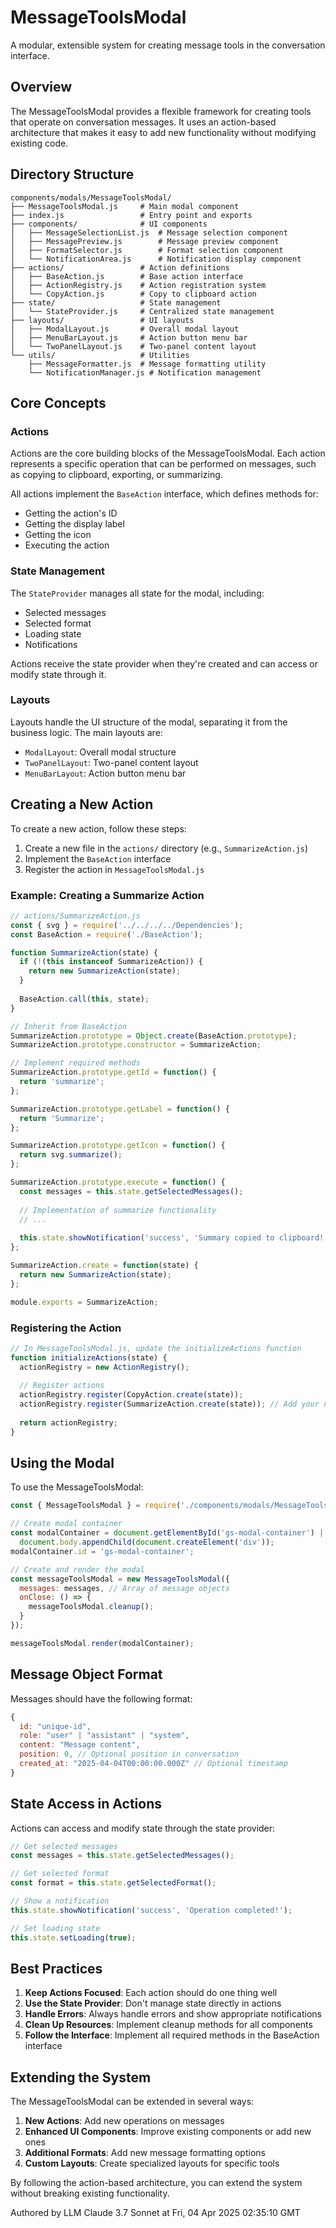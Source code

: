 # MessageToolsModal

A modular, extensible system for creating message tools in the conversation interface.

## Overview

The MessageToolsModal provides a flexible framework for creating tools that operate on conversation messages. It uses an action-based architecture that makes it easy to add new functionality without modifying existing code.

## Directory Structure

```
components/modals/MessageToolsModal/
├── MessageToolsModal.js     # Main modal component
├── index.js                 # Entry point and exports
├── components/              # UI components
│   ├── MessageSelectionList.js  # Message selection component
│   ├── MessagePreview.js        # Message preview component
│   ├── FormatSelector.js        # Format selection component
│   └── NotificationArea.js      # Notification display component
├── actions/                 # Action definitions
│   ├── BaseAction.js        # Base action interface
│   ├── ActionRegistry.js    # Action registration system
│   └── CopyAction.js        # Copy to clipboard action
├── state/                   # State management
│   └── StateProvider.js     # Centralized state management
├── layouts/                 # UI layouts
│   ├── ModalLayout.js       # Overall modal layout
│   ├── MenuBarLayout.js     # Action button menu bar
│   └── TwoPanelLayout.js    # Two-panel content layout
└── utils/                   # Utilities
    ├── MessageFormatter.js  # Message formatting utility
    └── NotificationManager.js # Notification management
```

## Core Concepts

### Actions

Actions are the core building blocks of the MessageToolsModal. Each action represents a specific operation that can be performed on messages, such as copying to clipboard, exporting, or summarizing.

All actions implement the `BaseAction` interface, which defines methods for:
- Getting the action's ID
- Getting the display label
- Getting the icon
- Executing the action

### State Management

The `StateProvider` manages all state for the modal, including:
- Selected messages
- Selected format
- Loading state
- Notifications

Actions receive the state provider when they're created and can access or modify state through it.

### Layouts

Layouts handle the UI structure of the modal, separating it from the business logic. The main layouts are:
- `ModalLayout`: Overall modal structure
- `TwoPanelLayout`: Two-panel content layout
- `MenuBarLayout`: Action button menu bar

## Creating a New Action

To create a new action, follow these steps:

1. Create a new file in the `actions/` directory (e.g., `SummarizeAction.js`)
2. Implement the `BaseAction` interface
3. Register the action in `MessageToolsModal.js`

### Example: Creating a Summarize Action

```javascript
// actions/SummarizeAction.js
const { svg } = require('../../../../Dependencies');
const BaseAction = require('./BaseAction');

function SummarizeAction(state) {
  if (!(this instanceof SummarizeAction)) {
    return new SummarizeAction(state);
  }
  
  BaseAction.call(this, state);
}

// Inherit from BaseAction
SummarizeAction.prototype = Object.create(BaseAction.prototype);
SummarizeAction.prototype.constructor = SummarizeAction;

// Implement required methods
SummarizeAction.prototype.getId = function() {
  return 'summarize';
};

SummarizeAction.prototype.getLabel = function() {
  return 'Summarize';
};

SummarizeAction.prototype.getIcon = function() {
  return svg.summarize();
};

SummarizeAction.prototype.execute = function() {
  const messages = this.state.getSelectedMessages();
  
  // Implementation of summarize functionality
  // ...
  
  this.state.showNotification('success', 'Summary copied to clipboard!');
};

SummarizeAction.create = function(state) {
  return new SummarizeAction(state);
};

module.exports = SummarizeAction;
```

### Registering the Action

```javascript
// In MessageToolsModal.js, update the initializeActions function
function initializeActions(state) {
  actionRegistry = new ActionRegistry();
  
  // Register actions
  actionRegistry.register(CopyAction.create(state));
  actionRegistry.register(SummarizeAction.create(state)); // Add your new action
  
  return actionRegistry;
}
```

## Using the Modal

To use the MessageToolsModal:

```javascript
const { MessageToolsModal } = require('./components/modals/MessageToolsModal');

// Create modal container
const modalContainer = document.getElementById('gs-modal-container') || 
  document.body.appendChild(document.createElement('div'));
modalContainer.id = 'gs-modal-container';

// Create and render the modal
const messageToolsModal = new MessageToolsModal({
  messages: messages, // Array of message objects
  onClose: () => {
    messageToolsModal.cleanup();
  }
});

messageToolsModal.render(modalContainer);
```

## Message Object Format

Messages should have the following format:

```javascript
{
  id: "unique-id",
  role: "user" | "assistant" | "system",
  content: "Message content",
  position: 0, // Optional position in conversation
  created_at: "2025-04-04T00:00:00.000Z" // Optional timestamp
}
```

## State Access in Actions

Actions can access and modify state through the state provider:

```javascript
// Get selected messages
const messages = this.state.getSelectedMessages();

// Get selected format
const format = this.state.getSelectedFormat();

// Show a notification
this.state.showNotification('success', 'Operation completed!');

// Set loading state
this.state.setLoading(true);
```

## Best Practices

1. **Keep Actions Focused**: Each action should do one thing well
2. **Use the State Provider**: Don't manage state directly in actions
3. **Handle Errors**: Always handle errors and show appropriate notifications
4. **Clean Up Resources**: Implement cleanup methods for all components
5. **Follow the Interface**: Implement all required methods in the BaseAction interface

## Extending the System

The MessageToolsModal can be extended in several ways:

1. **New Actions**: Add new operations on messages
2. **Enhanced UI Components**: Improve existing components or add new ones
3. **Additional Formats**: Add new message formatting options
4. **Custom Layouts**: Create specialized layouts for specific tools

By following the action-based architecture, you can extend the system without breaking existing functionality.

Authored by LLM Claude 3.7 Sonnet at Fri, 04 Apr 2025 02:35:10 GMT
